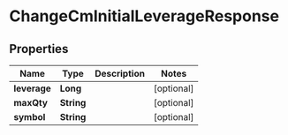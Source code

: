 

# ChangeCmInitialLeverageResponse


## Properties

| Name | Type | Description | Notes |
|------------ | ------------- | ------------- | -------------|
|**leverage** | **Long** |  |  [optional] |
|**maxQty** | **String** |  |  [optional] |
|**symbol** | **String** |  |  [optional] |



